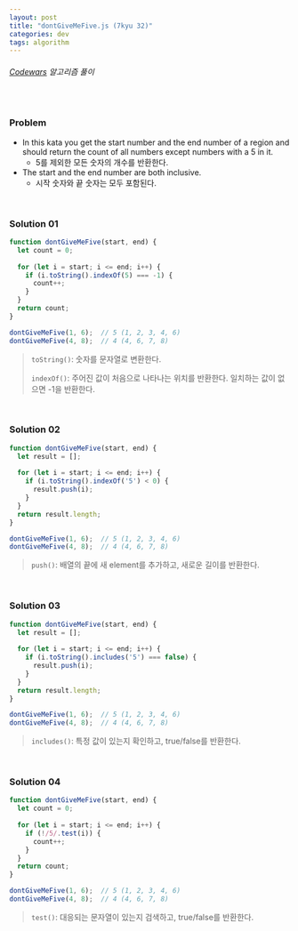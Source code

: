```yaml
---
layout: post
title: "dontGiveMeFive.js (7kyu 32)"
categories: dev
tags: algorithm
---
```


###### [Codewars](https://www.codewars.com) 알고리즘 풀이

<br>

### Problem

- In this kata you get the start number and the end number of a region and should return the count of all numbers except numbers with a 5 in it.
  - 5를 제외한 모든 숫자의 개수를 반환한다.
- The start and the end number are both inclusive.
  - 시작 숫자와 끝 숫자는 모두 포함된다.

<br>

### Solution 01

```js
function dontGiveMeFive(start, end) {
  let count = 0;
  
  for (let i = start; i <= end; i++) {
    if (i.toString().indexOf(5) === -1) {
      count++;
    }
  }
  return count;
}

dontGiveMeFive(1, 6);  // 5 (1, 2, 3, 4, 6)
dontGiveMeFive(4, 8);  // 4 (4, 6, 7, 8)
```

> `toString()`: 숫자를 문자열로 변환한다.
>
> `indexOf()`: 주어진 값이 처음으로 나타나는 위치를 반환한다. 일치하는 값이 없으면 -1을 반환한다.

<br>

### Solution 02

```js
function dontGiveMeFive(start, end) {
  let result = [];
  
  for (let i = start; i <= end; i++) {
    if (i.toString().indexOf('5') < 0) {
      result.push(i);
    }
  }
  return result.length;
}

dontGiveMeFive(1, 6);  // 5 (1, 2, 3, 4, 6)
dontGiveMeFive(4, 8);  // 4 (4, 6, 7, 8)
```

> `push()`: 배열의 끝에 새 element를 추가하고, 새로운 길이를 반환한다.

<br>

### Solution 03

```js
function dontGiveMeFive(start, end) {
  let result = [];
  
  for (let i = start; i <= end; i++) {
    if (i.toString().includes('5') === false) {
      result.push(i);
    }
  }
  return result.length;
}

dontGiveMeFive(1, 6);  // 5 (1, 2, 3, 4, 6)
dontGiveMeFive(4, 8);  // 4 (4, 6, 7, 8)
```

> `includes()`: 특정 값이 있는지 확인하고, true/false를 반환한다.

<br>

### Solution 04

```js
function dontGiveMeFive(start, end) {
  let count = 0;
  
  for (let i = start; i <= end; i++) {
    if (!/5/.test(i)) {
      count++;
    }
  }
  return count;
}

dontGiveMeFive(1, 6);  // 5 (1, 2, 3, 4, 6)
dontGiveMeFive(4, 8);  // 4 (4, 6, 7, 8)
```

> `test()`: 대응되는 문자열이 있는지 검색하고, true/false를 반환한다.

<br>

<br>